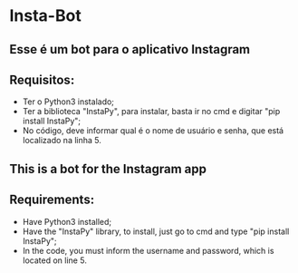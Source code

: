 # Insta-Bot
## Esse é um bot para o aplicativo Instagram

## Requisitos:
- Ter o Python3 instalado;
- Ter a biblioteca "InstaPy", para instalar, basta ir no cmd e digitar "pip install InstaPy";
- No código, deve informar qual é o nome de usuário e senha, que está localizado na linha 5.






## This is a bot for the Instagram app

## Requirements:
- Have Python3 installed;
- Have the "InstaPy" library, to install, just go to cmd and type "pip install InstaPy";
- In the code, you must inform the username and password, which is located on line 5.
